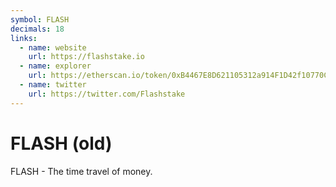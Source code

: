 ```yaml
---
symbol: FLASH
decimals: 18
links:
  - name: website
    url: https://flashstake.io
  - name: explorer
    url: https://etherscan.io/token/0xB4467E8D621105312a914F1D42f10770C0Ffe3c8
  - name: twitter
    url: https://twitter.com/Flashstake
---
```


# FLASH (old)

FLASH - The time travel of money.

